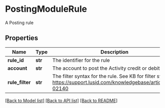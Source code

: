 # PostingModuleRule

A Posting rule

## Properties
Name | Type | Description | Notes
------------ | ------------- | ------------- | -------------
**rule_id** | **str** | The identifier for the rule | 
**account** | **str** | The account to post the Activity credit or debit to | 
**rule_filter** | **str** | The filter syntax for the rule. See KB for filter syntax https://support.lusid.com/knowledgebase/article/KA-02140 | 

[[Back to Model list]](../README.md#documentation-for-models) [[Back to API list]](../README.md#documentation-for-api-endpoints) [[Back to README]](../README.md)


